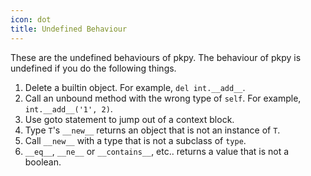 ```yaml
---
icon: dot
title: Undefined Behaviour
---
```


These are the undefined behaviours of pkpy. The behaviour of pkpy is undefined if you do the following things.

1. Delete a builtin object. For example, `del int.__add__`.
2. Call an unbound method with the wrong type of `self`. For example, `int.__add__('1', 2)`.
3. Use goto statement to jump out of a context block.
4. Type `T`'s `__new__` returns an object that is not an instance of `T`.
5. Call `__new__` with a type that is not a subclass of `type`.
6. `__eq__`, `__ne__` or `__contains__`, etc.. returns a value that is not a boolean.